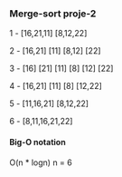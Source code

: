 ### Merge-sort proje-2

1 -                                                [16,21,11]     [8,12,22]

2 -                                        [16,21]  [11]              [8,12]  [22]     

3 -                              [16] [21] [11]                                 [8] [12] [22]  

4 -                                      [16,21]    [11]              [8]    [12,22]

5 -                                                [11,16,21]     [8,12,22]

6 -                                                     [8,11,16,21,22]


#### Big-O notation 
 O(n * logn) 
  n = 6